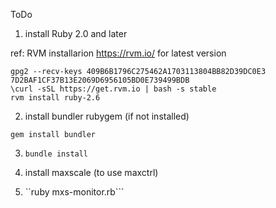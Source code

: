 ToDo

1. install Ruby 2.0 and later

ref: RVM installarion https://rvm.io/ for latest version

```
gpg2 --recv-keys 409B6B1796C275462A1703113804BB82D39DC0E3 7D2BAF1CF37B13E2069D6956105BD0E739499BDB
\curl -sSL https://get.rvm.io | bash -s stable
rvm install ruby-2.6
```

2. install bundler rubygem (if not installed)

```
gem install bundler
```

3. ```bundle install```

4. install maxscale (to use maxctrl)

5. ``ruby mxs-monitor.rb```

